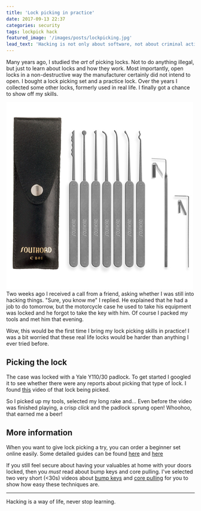 ```yaml
---
title: 'Lock picking in practice'
date: 2017-09-13 22:37
categories: security
tags: lockpick hack
featured_image: '/images/posts/lockpicking.jpg'
lead_text: 'Hacking is not only about software, not about criminal activities, it is about learning new ways to do things beyond what the manufacturer intended the product to do.'
---
```


Many years ago, I studied the _art_ of picking locks. Not to do anything illegal, but just to learn about locks and how
they work. Most importantly, open locks in a non-destructive way the manufacturer certainly did not intend to open. I bought
a lock picking set and a practice lock. Over the years I collected some other locks, formerly used in real life. I finally
got a chance to show off my skills.

<img src="/images/posts/southord_c-801.jpg" alt="Southord C-801 lock picking set" class="media pull-right img-thumbnail" />
Two weeks ago I received a call from a friend, asking whether I was still into hacking things. "Sure, you know me" I replied.
He explained that he had a job to do tomorrow, but the motorcycle case he used to take his equipment was locked and he forgot
to take the key with him. Of course I packed my tools and met him that evening.

Wow, this would be the first time I bring my lock picking skills in practice! I was a bit worried that these real life locks would be harder than anything I ever tried before.

## Picking the lock
The case was locked with a Yale Y110/30 padlock. To get started I googled it to see whether there were any reports about picking that type of lock. I found [this](https://youtu.be/apMtPtAFHe4) video of that lock being picked.

So I picked up my tools, selected my long rake and... Even before the video was finished playing, a crisp *click* and the padlock sprung open! Whoohoo, that earned me a beer!

## More information
When you want to give lock picking a try, you can order a beginner set online easily. Some detailed guides can be found [here](https://archive.org/details/MITLockGuide) and [here](http://index-of.es/Lockpicking/Easy%20Pickings%20-%20Mini%20Lockpicking%20Manual.pdf)

If you still feel secure about having your valuables at home with your doors locked, then you _must_ read about bump keys and core pulling. I've selected two very short (<30s) videos about [bump keys](https://youtu.be/XQJNzZQIfss) and [core pulling](https://youtu.be/kDMqgE0CVtQ) for you to show how easy these techniques are. 

---

Hacking is a way of life, never stop learning.

